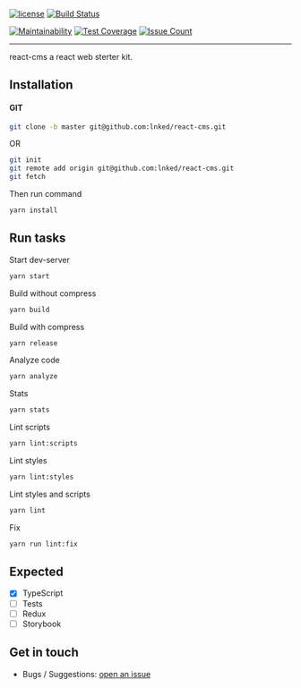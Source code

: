 [![license](https://img.shields.io/github/license/lnked/react-cms.svg)](https://github.com/lnked/react-cms/blob/master/LICENSE)
[![Build Status](https://travis-ci.org/lnked/react-cms.svg?branch=master)](https://travis-ci.org/lnked/react-cms)

[![Maintainability](https://api.codeclimate.com/v1/badges/7cb8a239e7afa9f101d5/maintainability)](https://codeclimate.com/github/lnked/react-cms/maintainability)
[![Test Coverage](https://api.codeclimate.com/v1/badges/7cb8a239e7afa9f101d5/test_coverage)](https://codeclimate.com/github/lnked/react-cms/test_coverage)
[![Issue Count](https://codeclimate.com/github/lnked/react-cms/badges/issue_count.svg)](https://codeclimate.com/github/lnked/react-cms)

---

react-cms a react web sterter kit.

## Installation

#### GIT

```bash
git clone -b master git@github.com:lnked/react-cms.git
```

OR

```bash
git init
git remote add origin git@github.com:lnked/react-cms.git
git fetch
```

Then run command

```bash
yarn install
```

## Run tasks

Start dev-server

```bash
yarn start
```

Build without compress

```bash
yarn build
```

Build with compress

```bash
yarn release
```

Analyze code

```bash
yarn analyze
```

Stats

```bash
yarn stats
```

Lint scripts

```bash
yarn lint:scripts
```

Lint styles

```bash
yarn lint:styles
```

Lint styles and scripts

```bash
yarn lint
```

Fix

```bash
yarn run lint:fix
```

## Expected
- [x] TypeScript
- [ ] Tests
- [ ] Redux
- [ ] Storybook

## Get in touch
- Bugs / Suggestions: [open an issue](https://github.com/lnked/react-cms/issues)
